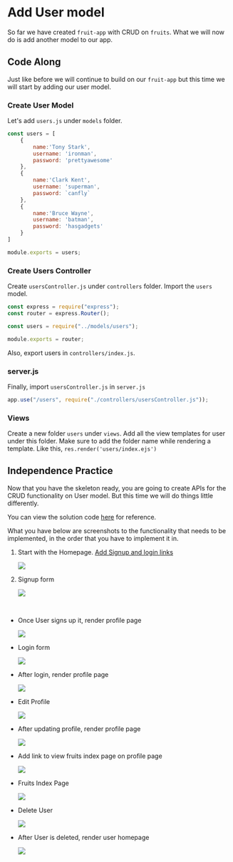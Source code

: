 # Add User model

So far we have created `fruit-app` with CRUD on `fruits`. What we will now do is add another model to our app.

## Code Along
Just like before we will continue to build on our `fruit-app` but this time we will start by adding our user model.

### Create User Model

Let's add `users.js` under `models` folder.

```js
const users = [
    {
        name:'Tony Stark',
        username: 'ironman',
        password: 'prettyawesome'
    },
    {
        name:'Clark Kent',
        username: 'superman',
        password: `canfly`
    },
    {
        name:'Bruce Wayne',
        username: 'batman',
        password: 'hasgadgets'
    }
]

module.exports = users;
```

### Create Users Controller

Create `usersController.js` under `controllers` folder. Import the `users` model.

```js
const express = require("express");
const router = express.Router();

const users = require("../models/users");

module.exports = router;
```

Also, export users in `controllers/index.js`.



### server.js

Finally, import `usersController.js` in `server.js`

```js
app.use("/users", require("./controllers/usersController.js"));
```

### Views

Create a new folder `users` under `views`. Add all the view templates for user under this folder. Make sure to add the folder name while rendering a template. Like this, `res.render('users/index.ejs')`

## Independence Practice

Now that you have the skeleton ready, you are going to create APIs for the CRUD functionality on User model. But this time we will do things little differently. 

You can view the solution code [here](https://git.generalassemb.ly/jdr-0622/express-user-model/tree/master/marc-solution/fruit-app) for reference.

What you have below are screenshots to the functionality that needs to be implemented, in the order that you have to implement it in.

1. Start with the Homepage. [Add Signup and login links](https://git.generalassemb.ly/cfg-seir-1/express-user-model/commit/efd8d3f56d95b92ced24e15c1694810c04e4bd47)

	![](./images/homepage.png)
	

1. Signup form

	![](./images/signup.png)
	
<br>
	

- Once User signs up it, render profile page

	![](./images/show-profile.png)

- Login form

	![](./images/login.png)
	
- After login, render profile page

	![](./images/show-profile.png)

- Edit Profile

	![](./images/edit-profile.png)
	
- After updating profile, render profile page

	![](./images/updated-profile.png)
	
- Add link to view fruits index page on profile page

	![](./images/view-fruits.png)

- Fruits Index Page

	![](./images/fruits.png)

- Delete User

	![](./images/delete-user.png)
	
- After User is deleted, render user homepage

	![](./images/homepage.png)
